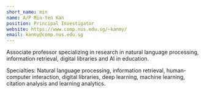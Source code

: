 ```yaml
---
short_name: min
name: A/P Min-Yen Kan
position: Principal Investigator
website: https://www.comp.nus.edu.sg/~kanmy/
email: kanmy@comp.nus.edu.sg
---
```

Associate professor specializing in research in natural language processing, information retrieval, digital libraries and AI in education.

Specialties: Natural language processing, information retrieval, human-computer interaction, digital libraries, deep learning, machine learning, citation analysis and learning analytics.
